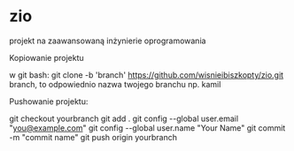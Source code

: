 # zio
projekt na zaawansowaną inżynierie oprogramowania

Kopiowanie projektu 

w git bash:
git clone -b 'branch' https://github.com/wisnieibiszkopty/zio.git
branch, to odpowiednio nazwa twojego branchu np. kamil

Pushowanie projektu: 

git checkout yourbranch
git add .
git config --global user.email "you@example.com"
git config --global user.name "Your Name"
git commit -m "commit name"
git push origin yourbranch
